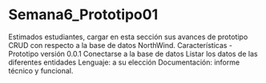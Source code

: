 # Semana6_Prototipo01
Estimados estudiantes, cargar en esta sección sus avances de prototipo CRUD con respecto a la base de datos NorthWind.  Características - Prototipo versión 0.0.1  Conectarse a la base de datos Listar los datos de las diferentes entidades Lenguaje: a su elección Documentación: informe técnico y funcional.

